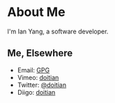 # About Me

I'm Ian Yang, a software developer.

## Me, Elsewhere

- Email: [GPG](https://u.iany.me/gpg)
- Vimeo: [doitian][vimeo]
- Twitter: [@doitian][twitter]
- Diigo: [doitian][diigo]

[diigo]: https://www.diigo.com/user/doitian
[twitter]:	https://twitter.com/doitian
[vimeo]:	https://vimeo.com/doitian
